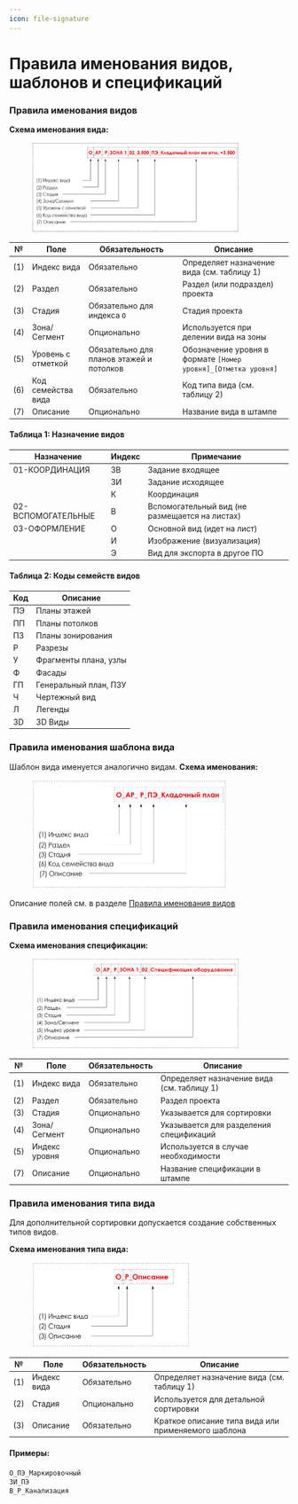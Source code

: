 ```yaml
---
icon: file-signature
---
```


# Правила именования видов, шаблонов и спецификаций

### Правила именования видов

**Схема именования вида:**

<div align="left"><figure><img src="../.gitbook/assets/image (3) (1).png" alt="" width="375"><figcaption></figcaption></figure></div>

| №   | Поле               | Обязательность                           | Описание                                                       |
| --- | ------------------ | ---------------------------------------- | -------------------------------------------------------------- |
| (1) | Индекс вида        | Обязательно                              | Определяет назначение вида (см. таблицу 1)                     |
| (2) | Раздел             | Обязательно                              | Раздел (или подраздел) проекта                                 |
| (3) | Стадия             | Обязательно для индекса `О`              | Стадия проекта                                                 |
| (4) | Зона/Сегмент       | Опционально                              | Используется при делении вида на зоны                          |
| (5) | Уровень с отметкой | Обязательно для планов этажей и потолков | Обозначение уровня в формате `[Номер уровня]_[Отметка уровня]` |
| (6) | Код семейства вида | Обязательно                              | Код типа вида (см. таблицу 2)                                  |
| (7) | Описание           | Опционально                              | Название вида в штампе                                         |

#### Таблица 1: Назначение видов

| Назначение         | Индекс | Примечание                                     |
| ------------------ | ------ | ---------------------------------------------- |
| 01-КООРДИНАЦИЯ     | ЗВ     | Задание входящее                               |
|                    | ЗИ     | Задание исходящее                              |
|                    | К      | Координация                                    |
| 02-ВСПОМОГАТЕЛЬНЫЕ | В      | Вспомогательный вид (не размещается на листах) |
| 03-ОФОРМЛЕНИЕ      | О      | Основной вид (идет на лист)                    |
|                    | И      | Изображение (визуализация)                     |
|                    | Э      | Вид для экспорта в другое ПО                   |

#### Таблица 2: Коды семейств видов

| Код | Описание              |
| --- | --------------------- |
| ПЭ  | Планы этажей          |
| ПП  | Планы потолков        |
| ПЗ  | Планы зонирования     |
| Р   | Разрезы               |
| У   | Фрагменты плана, узлы |
| Ф   | Фасады                |
| ГП  | Генеральный план, ПЗУ |
| Ч   | Чертежный вид         |
| Л   | Легенды               |
| 3D  | 3D Виды               |

### Правила именования шаблона вида

Шаблон вида именуется аналогично видам. **Схема именования:**

<div align="left"><figure><img src="../.gitbook/assets/image (4) (1).png" alt="" width="353"><figcaption></figcaption></figure></div>

Описание полей см. в разделе [Правила именования видов](pravila-imenovaniya-vidov-shablonov-i-specifikacii.md#pravila-imenovaniya-vidov)

### Правила именования спецификаций

**Схема именования спецификации:**

<div align="left"><figure><img src="../.gitbook/assets/image (5) (1).png" alt="" width="375"><figcaption></figcaption></figure></div>

| №   | Поле          | Обязательность | Описание                                   |
| --- | ------------- | -------------- | ------------------------------------------ |
| (1) | Индекс вида   | Обязательно    | Определяет назначение вида (см. таблицу 1) |
| (2) | Раздел        | Обязательно    | Раздел проекта                             |
| (3) | Стадия        | Опционально    | Указывается для сортировки                 |
| (4) | Зона/Сегмент  | Опционально    | Указывается для разделения спецификаций    |
| (5) | Индекс уровня | Опционально    | Используется в случае необходимости        |
| (7) | Описание      | Опционально    | Название спецификации в штампе             |

### Правила именования типа вида

Для дополнительной сортировки допускается создание собственных типов видов.

**Схема именования типа вида:**

<div align="left"><figure><img src="../.gitbook/assets/image (6) (1).png" alt="" width="287"><figcaption></figcaption></figure></div>

| №   | Поле        | Обязательность | Описание                                            |
| --- | ----------- | -------------- | --------------------------------------------------- |
| (1) | Индекс вида | Обязательно    | Определяет назначение вида (см. таблицу 1)          |
| (2) | Стадия      | Опционально    | Используется для детальной сортировки               |
| (3) | Описание    | Обязательно    | Краткое описание типа вида или применяемого шаблона |

#### Примеры:

```
О_ПЭ_Маркировочный
ЗИ_ПЭ
В_Р_Канализация
```
